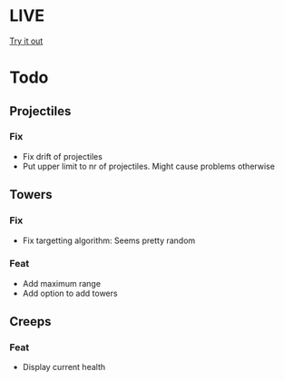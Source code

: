 # LIVE
[Try it out](https://lucb31.github.io/game-engine-go/)

# Todo

## Projectiles
### Fix
- Fix drift of projectiles
- Put upper limit to nr of projectiles. Might cause problems otherwise

## Towers
### Fix
- Fix targetting algorithm: Seems pretty random 

### Feat
- Add maximum range
- Add option to add towers

## Creeps
### Feat
- Display current health

